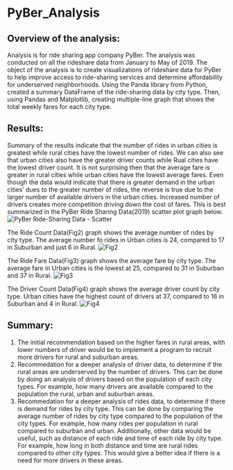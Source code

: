 # PyBer_Analysis

## Overview of the analysis: 

Analysis is for ride sharing app company PyBer. The analysis was conducted on all the rideshare data from January to May of 2019. The object of the analysis is to create visualizations of rideshare data for PyBer to help improve access to ride-sharing services and determine affordability for underserved neighborhoods.
Using the Panda library from Python, created a summary DataFrame of the ride-sharing data by city type. Then, using Pandas and Matplotlib, creating multiple-line graph that shows the total weekly fares for each city type. 

## Results: 

Summary of the results indicate that the number of rides in urban cities is greatest while rural cities have the lowest number of rides.  We can also see that urban cities also have the greater driver counts while Rual cities have the lowest driver count. 
It is not surprising then that the average fare is greater in rural cities while urban cities have the lowest average fares. Even though the data would indicate that there is greater demand in the urban cities’ dues to the greater number of rides, the reverse is true due to the larger number of available drivers in the urban cities. Increased number of drivers creates more competition driving down the cost of fares.
This is best summarized in the PyBer Ride Sharing Data(2019) scatter plot graph below.
![PyBer Ride-Sharing Data - Scatter](https://user-images.githubusercontent.com/62673123/127093386-adfcca5d-044e-4b46-8a6c-aadeee26aac3.PNG)

The Ride Count Data(Fig2) graph shows the average number of rides by city type.  The average number fo rides in Urban cities is 24, compared to 17 in Suburban and just 6 in Rural.
![Fig2](https://user-images.githubusercontent.com/62673123/127093398-7511e6e6-080c-4118-ac76-ebc6e8ad2f9d.png)

The Ride Fare Data(Fig3) graph shows the average fare by city type.  The average fare in Urban cities is the lowest at 25, compared to 31 in Suburban and 37 in Rural.
![Fig3](https://user-images.githubusercontent.com/62673123/127093406-4cee0d66-63bf-4448-8e29-c0f312b62a6b.png)

The Driver Count Data(Fig4) graph shows the average driver count by city type.  Urban cities have the highest count of drivers at 37, compared to 16 in Suburban and 4 in Rural.
![Fig4](https://user-images.githubusercontent.com/62673123/127093428-e31f59e3-a0f7-46fd-bc05-02965f6f5473.png)

## Summary: 
1. The initial recommendation based on the higher fares in rural areas, with lower numbers of driver would be to implement a program to recruit more drivers for rural and suburban areas. 
2. Recommedation for a deeper analysis of driver data, to determine if the rural areas are underserved by the number of drivers.  This can be done by doing an analysis of drivers based on the population of each city types. For example, how many drivers are available compared to the population the rural, urban and suburban areas. 
3. Recommedation for a deeper analysis of rides data, to determine if there is demand for rides by city type.  This can be done by comparing the average number of rides by city type compared to the population of the city types. For example, how many rides per population in rural compared to suburban and urban. Additionally, other data would be useful, such as distance of each ride and time of each ride by city type. For example, how long in both distance and time are rural rides compared to other city types. This would give a better idea if there is a need for more drivers in these areas.

